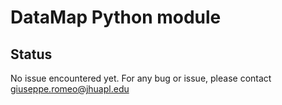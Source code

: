 # DataMap Python module

## Status

No issue encountered yet. 
For any bug or issue, please contact giuseppe.romeo@jhuapl.edu
